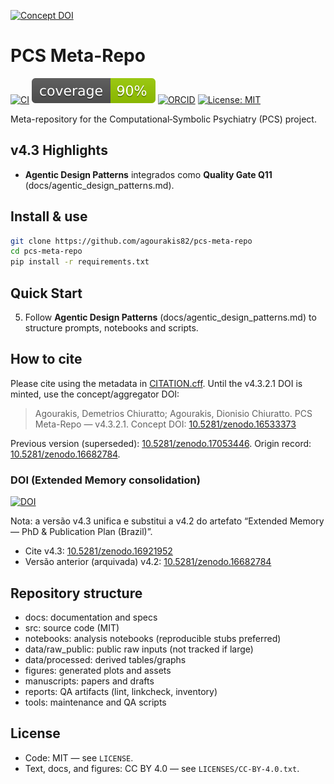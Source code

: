 [![Concept DOI](https://zenodo.org/badge/DOI/10.5281/zenodo.16533373.svg)](https://doi.org/10.5281/zenodo.16533373)

# PCS Meta-Repo

[![CI](https://github.com/agourakis82/pcs-meta-repo/actions/workflows/python-tests.yml/badge.svg)](https://github.com/agourakis82/pcs-meta-repo/actions/workflows/python-tests.yml)
[![Coverage](coverage.svg)](coverage.svg)
[![ORCID](https://img.shields.io/badge/ORCID-0000--0002--8596--5097-brightgreen.svg?logo=orcid)](https://orcid.org/0000-0002-8596-5097)
[![License: MIT](https://img.shields.io/badge/license-MIT-blue.svg)](LICENSE)

Meta-repository for the Computational‑Symbolic Psychiatry (PCS) project.

## v4.3 Highlights

- **Agentic Design Patterns** integrados como **Quality Gate Q11** (docs/agentic_design_patterns.md).

## Install & use

```bash
git clone https://github.com/agourakis82/pcs-meta-repo
cd pcs-meta-repo
pip install -r requirements.txt
```

## Quick Start

5. Follow **Agentic Design Patterns** (docs/agentic_design_patterns.md) to structure prompts, notebooks and scripts.

## How to cite

Please cite using the metadata in [CITATION.cff](CITATION.cff). Until the v4.3.2.1 DOI is minted, use the concept/aggregator DOI:

> Agourakis, Demetrios Chiuratto; Agourakis, Dionisio Chiuratto. PCS Meta-Repo — v4.3.2.1. Concept DOI: [10.5281/zenodo.16533373](https://doi.org/10.5281/zenodo.16533373)

Previous version (superseded): [10.5281/zenodo.17053446](https://doi.org/10.5281/zenodo.17053446). Origin record: [10.5281/zenodo.16682784](https://doi.org/10.5281/zenodo.16682784).

### DOI (Extended Memory consolidation)

[![DOI](https://zenodo.org/badge/DOI/10.5281/zenodo.16533374.svg)](https://doi.org/10.5281/zenodo.16533374)

Nota: a versão v4.3 unifica e substitui a v4.2 do artefato “Extended Memory — PhD & Publication Plan (Brazil)”.

- Cite v4.3: [10.5281/zenodo.16921952](https://doi.org/10.5281/zenodo.16921952)
- Versão anterior (arquivada) v4.2: [10.5281/zenodo.16682784](https://doi.org/10.5281/zenodo.16682784)


## Repository structure

- docs: documentation and specs
- src: source code (MIT)
- notebooks: analysis notebooks (reproducible stubs preferred)
- data/raw_public: public raw inputs (not tracked if large)
- data/processed: derived tables/graphs
- figures: generated plots and assets
- manuscripts: papers and drafts
- reports: QA artifacts (lint, linkcheck, inventory)
- tools: maintenance and QA scripts

## License

- Code: MIT — see `LICENSE`.
- Text, docs, and figures: CC BY 4.0 — see `LICENSES/CC-BY-4.0.txt`.
